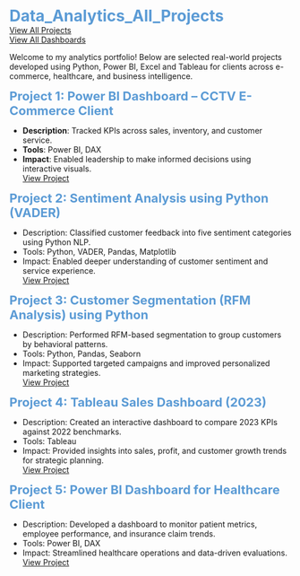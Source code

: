 <span style="color:#5b9bd5; font-size: 28px;"><b>Data_Analytics_All_Projects</b></span>  
<a href="https://shaguftapathan.github.io/Data_Analytics_All_Projects/">View All Projects</a>  
<a href ="https://shaguftapathan.github.io/Dashboards/">View All Dashboards</a>

Welcome to my analytics portfolio! Below are selected real-world projects developed using Python, Power BI, Excel and Tableau for clients across e-commerce, healthcare, and business intelligence.

<span style="color:#5b9bd5; font-size: 22px;"><b>Project 1: Power BI Dashboard – CCTV E-Commerce Client</b></span>  
* **Description**: Tracked KPIs across sales, inventory, and customer service.  
* **Tools**: Power BI, DAX  
* **Impact**: Enabled leadership to make informed decisions using interactive visuals.  
<a href="https://shaguftapathan.github.io/PowerBI_Dashboard_e-Commerce_Client/">View Project</a>

<span style="color:#5b9bd5; font-size: 22px;"><b>Project 2: Sentiment Analysis using Python (VADER)</b></span>  
* Description: Classified customer feedback into five sentiment categories using Python NLP.  
* Tools: Python, VADER, Pandas, Matplotlib  
* Impact: Enabled deeper understanding of customer sentiment and service experience.  
<a href="https://shaguftapathan.github.io/Pyhton-NLP_Sentiment_Analysis/">View Project</a>

<span style="color:#5b9bd5; font-size: 22px;"><b>Project 3: Customer Segmentation (RFM Analysis) using Python</b></span>  
* Description: Performed RFM-based segmentation to group customers by behavioral patterns.  
* Tools: Python, Pandas, Seaborn  
* Impact: Supported targeted campaigns and improved personalized marketing strategies.  
<a href="https://shaguftapathan.github.io/Python-RFM_Customer_Segmentation/">View Project</a>

<span style="color:#5b9bd5; font-size: 22px;"><b>Project 4: Tableau Sales Dashboard (2023)</b></span>  
* Description: Created an interactive dashboard to compare 2023 KPIs against 2022 benchmarks.  
* Tools: Tableau  
* Impact: Provided insights into sales, profit, and customer growth trends for strategic planning.  
<a href="https://shaguftapathan.github.io/Tableau_Sales_Dashboard_Retail-Supply_Chain/">View Project</a>

<span style="color:#5b9bd5; font-size: 22px;"><b>Project 5: Power BI Dashboard for Healthcare Client</b></span>  
* Description: Developed a dashboard to monitor patient metrics, employee performance, and insurance claim trends.  
* Tools: Power BI, DAX  
* Impact: Streamlined healthcare operations and data-driven evaluations.  
<a href="https://shaguftapathan.github.io/PowerBI_Dashboard_Healthcare_Client/">View Project</a>
